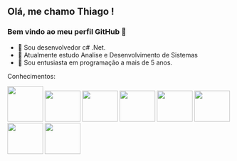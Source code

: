 ## Olá, me chamo Thiago ! 
### Bem vindo ao meu perfil GitHub 👋

- 👯 Sou desenvolvedor c# .Net.
- 🔭 Atualmente estudo Analise e Desenvolvimento de Sistemas 
- 🌱 Sou entusiasta em programação a mais de 5 anos.


Conhecimentos:


<div style="display: inline-block>

<img src="https://cdn.jsdelivr.net/gh/devicons/devicon/icons/dotnetcore/dotnetcore-original.svg" width="80" height="70" />
<img src="https://cdn.jsdelivr.net/gh/devicons/devicon/icons/csharp/csharp-original.svg" width="80" heigth="70"  />
<img src="https://cdn.jsdelivr.net/gh/devicons/devicon/icons/nodejs/nodejs-original.svg" width="80" height="70"/>
<img src="https://cdn.jsdelivr.net/gh/devicons/devicon/icons/typescript/typescript-original.svg"  width="80" height="70"/>
<img src="https://cdn.jsdelivr.net/gh/devicons/devicon/icons/postgresql/postgresql-original.svg" width="80" height="70"/>
<img src="https://cdn.jsdelivr.net/gh/devicons/devicon/icons/mongodb/mongodb-original.svg"  width="80" height="70" />
<img src="https://cdn.jsdelivr.net/gh/devicons/devicon/icons/react/react-original.svg" width="80" height="70"/>
<img src="https://cdn.jsdelivr.net/gh/devicons/devicon/icons/javascript/javascript-original.svg" width="80" height="70"/>
<img src="https://cdn.jsdelivr.net/gh/devicons/devicon/icons/docker/docker-plain-wordmark.svg" width="80" height="70"/>
</div>
